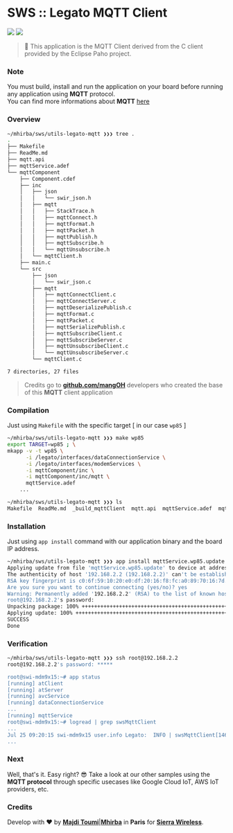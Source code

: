 # SWS :: Legato MQTT Client

[![](https://img.shields.io/badge/legato-17.06-blue.svg)](http://legato.io/) [![](https://img.shields.io/badge/mangoh-WP8548-green.svg)](http://legato.io/)

> :book: This application is the MQTT Client derived from the C client provided by the Eclipse Paho project.

### Note

You must build, install and run the application on your board before running any application using **MQTT** protocol.<br />
You can find more informations about **MQTT** [here](https://en.wikipedia.org/wiki/MQTT)

### Overview

```sh
~/mhirba/sws/utils-legato-mqtt ❯❯❯ tree .
.
├── Makefile
├── ReadMe.md
├── mqtt.api
├── mqttService.adef
└── mqttComponent
    ├── Component.cdef
    ├── inc
    │   ├── json
    │   │   └── swir_json.h
    │   ├── mqtt
    │   │   ├── StackTrace.h
    │   │   ├── mqttConnect.h
    │   │   ├── mqttFormat.h
    │   │   ├── mqttPacket.h
    │   │   ├── mqttPublish.h
    │   │   ├── mqttSubscribe.h
    │   │   └── mqttUnsubscribe.h
    │   └── mqttClient.h
    ├── main.c
    └── src
        ├── json
        │   └── swir_json.c
        ├── mqtt
        │   ├── mqttConnectClient.c
        │   ├── mqttConnectServer.c
        │   ├── mqttDeserializePublish.c
        │   ├── mqttFormat.c
        │   ├── mqttPacket.c
        │   ├── mqttSerializePublish.c
        │   ├── mqttSubscribeClient.c
        │   ├── mqttSubscribeServer.c
        │   ├── mqttUnsubscribeClient.c
        │   └── mqttUnsubscribeServer.c
        └── mqttClient.c

7 directories, 27 files
```

> Credits go to [**github.com/mangOH**](https://github.com/mangoh) developers who created the base of this **MQTT** client application

### Compilation

Just using `Makefile` with the specific target [ in our case `wp85` ]

```sh
~/mhirba/sws/utils-legato-mqtt ❯❯❯ make wp85
export TARGET=wp85 ; \
mkapp -v -t wp85 \
	  -i /legato/interfaces/dataConnectionService \
	  -i /legato/interfaces/modemServices \
	  -i mqttComponent/inc \
	  -i mqttComponent/inc/mqtt \
	  mqttService.adef
    ...

~/mhirba/sws/utils-legato-mqtt ❯❯❯ ls
Makefile  ReadMe.md  _build_mqttClient	mqtt.api  mqttService.adef  mqttService.wp85.update  mqttComponent
```

### Installation

Just using `app install` command with our application binary and the board IP address.

```sh
~/mhirba/sws/utils-legato-mqtt ❯❯❯ app install mqttService.wp85.update 192.168.2.2
Applying update from file 'mqttService.wp85.update' to device at address '192.168.2.2'.
The authenticity of host '192.168.2.2 (192.168.2.2)' can't be established.
RSA key fingerprint is c0:6f:59:10:20:e0:df:20:16:f8:fc:a0:89:70:16:7d.
Are you sure you want to continue connecting (yes/no)? yes
Warning: Permanently added '192.168.2.2' (RSA) to the list of known hosts.
root@192.168.2.2's password:
Unpacking package: 100% ++++++++++++++++++++++++++++++++++++++++++++++++++
Applying update: 100% ++++++++++++++++++++++++++++++++++++++++++++++++++
SUCCESS
Done
```

### Verification

```sh
~/mhirba/sws/utils-legato-mqtt ❯❯❯ ssh root@192.168.2.2
root@192.168.2.2's password: *****

root@swi-mdm9x15:~# app status
[running] atClient
[running] atServer
[running] avcService
[running] dataConnectionService
...
[running] mqttService
root@swi-mdm9x15:~# logread | grep swsMqttClient
...
Jul 25 09:20:15 swi-mdm9x15 user.info Legato:  INFO | swsMqttClient[1467]/mqttComponent T=main | main.c _mqttComponent_COMPONENT_INIT() 255 | ** INIT MQTT SERVICE **
...
```

### Next

Well, that's it. Easy right? 😎
Take a look at our other samples using the **MQTT protocol** through specific usecases like Google Cloud IoT, AWS IoT providers, etc.

### Credits

Develop with :heart: by [**Majdi Toumi**](http://majditoumi.com)|[**Mhirba**](http://mhirba.com) in **Paris** for [**Sierra Wireless**](https://www.sierrawireless.com/).
